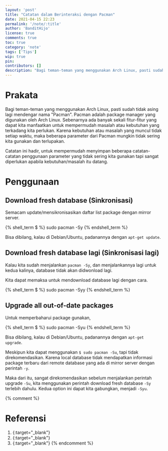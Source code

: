 ```yaml
---
layout: 'post'
title: "Catatan dalam Berinteraksi dengan Pacman"
date: 2021-04-15 22:23
permalink: '/note/:title'
author: 'BanditHijo'
license: true
comments: true
toc: true
category: 'note'
tags: ['Tips']
wip: true
pin:
contributors: []
description: "Bagi teman-teman yang menggunakan Arch Linux, pasti sudah tidak asing lagi mendengar nama 'Pacman'. Pacman adalah package manager yang digunakan oleh Arch Linux. Sebenarnya ada banyak sekali fitur-fitur yang dapat kita manfaatkan untuk mempermudah masalah atau kebutuhan yang terkadang kita perlukan. Karena kebutuhan atau masalah yang muncul tidak setiap waktu, maka beberapa parameter dari Pacman mungkin tidak sering kita gunakan dan terlupakan."
---
```


# Prakata

Bagi teman-teman yang menggunakan Arch Linux, pasti sudah tidak asing lagi mendengar nama "Pacman". Pacman adalah package manager yang digunakan oleh Arch Linux. Sebenarnya ada banyak sekali fitur-fitur yang dapat kita manfaatkan untuk mempermudah masalah atau kebutuhan yang terkadang kita perlukan. Karena kebutuhan atau masalah yang muncul tidak setiap waktu, maka beberapa parameter dari Pacman mungkin tidak sering kita gunakan dan terlupakan.

Catatan ini hadir, untuk mempermudah menyimpan beberapa catatan-catatan penggunaan parameter yang tidak sering kita gunakan tapi sangat diperlukan apabila kebutuhan/masalah itu datang.

# Penggunaan

## Download fresh database (Sinkronisasi)

Semacam update/mensikronisasikan daftar list package dengan mirror server.

{% shell_term $ %}
sudo pacman -Sy
{% endshell_term %}

Bisa dibilang, kalau di Debian/Ubuntu, padanannya dengan `apt-get update`.


## Download fresh database lagi (Sinkronisasi lagi)

Kalau kita sudah menjalankan `pacman -Sy`, dan menjalankannya lagi untuk kedua kalinya, database tidak akan didwonload lagi.

Kita dapat memaksa untuk mendownload database lagi dengan cara.

{% shell_term $ %}
sudo pacman -Syy
{% endshell_term %}


## Upgrade all out-of-date packages

Untuk memperbaharui package gunakan,

{% shell_term $ %}
sudo pacman -Syu
{% endshell_term %}

Bisa dibilang, kalau di Debian/Ubuntu, padanannya dengan `apt-get upgrade`.

Meskipun kita dapat menggunakan `$ sudo pacman -Su`, tapi tidak direkomendasikan. Karena local database tidak mendapatkan informasi package terbaru dari remote database yang ada di mirror server dengan perintah `-y`.

Maka dari itu, sangat direkomendasikan sebelum menjalankan perintah upgrade `-Su`, kita menggunakan perintah download fresh database `-Sy` terlebih dahulu. Kedua option ini dapat kita gabungkan, menjadi `-Syu`.












{% comment %}
# Referensi

1. [](){:target="_blank"}
2. [](){:target="_blank"}
3. [](){:target="_blank"}
{% endcomment %}
